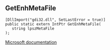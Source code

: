 ## GetEnhMetaFile

```
[DllImport("gdi32.dll", SetLastError = true)]
public static extern IntPtr GetEnhMetaFile(
   string lpszMetaFile
);
```

[Microsoft documentation](https://docs.microsoft.com/en-us/windows/win32/api/wingdi/nf-wingdi-getenhmetafilea)
